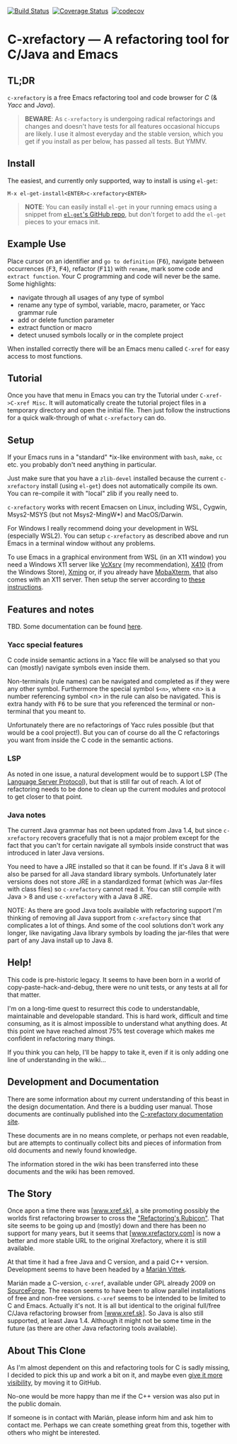 [![Build Status][travis badge]][travis link]&nbsp;
[![Coverage Status][coveralls badge]][coveralls link]&nbsp;
[![codecov][codecov badge]][codecov link]

# C-xrefactory — A refactoring tool for C/Java and Emacs

## TL;DR

`c-xrefactory` is a free Emacs refactoring tool and code browser for
_C_ (& _Yacc_ and _Java_).

> **BEWARE**: As `c-xrefactory` is undergoing radical refactorings and
> changes and doesn't have tests for all features occasional hiccups
> are likely. I use it almost everyday and the stable version, which you
> get if you install as per below, has passed all tests. But YMMV.

## Install

The easiest, and currently only supported, way to install is using
`el-get`:

    M-x el-get-install<ENTER>c-xrefactory<ENTER>

> **NOTE**: You can easily install `el-get` in your running emacs using
> a snippet from [`el-get`'s GitHub repo][el-get repo], but don't forget
> to add the `el-get` pieces to your emacs init.

## Example Use

Place cursor on an identifier and `go to definition` (<kbd>F6</kbd>),
navigate between occurrences (<kbd>F3</kbd>, <kbd>F4</kbd>), refactor
(<kbd>F11</kbd>) with `rename`, mark some code and `extract function`.
Your C programming and code will never be the same. Some highlights:

- navigate through all usages of any type of symbol
- rename any type of symbol, variable, macro, parameter,
  or Yacc grammar rule
- add or delete function parameter
- extract function or macro
- detect unused symbols locally or in the complete project

When installed correctly there will be an Emacs menu called `C-xref`
for easy access to most functions.

## Tutorial

Once you have that menu in Emacs you can try the Tutorial under
`C-xref->C-xref Misc`.  It will automatically create the tutorial
project files in a temporary directory and open the initial file.
Then just follow the instructions for a quick walk-through of what
`c-xrefactory` can do.

## Setup

If your Emacs runs in a "standard" *ix-like environment with `bash`,
`make`, `cc` etc. you probably don't need anything in particular.

Just make sure that you have a `zlib-devel` installed because the
current `c-xrefactory` install (using `el-get`) does not automatically
compile its own. You can re-compile it with "local" zlib if you really
need to.

`c-xrefactory` works with recent Emacsen on Linux, including WSL,
Cygwin, Msys2-MSYS (but not Msys2-MingW*) and MacOS/Darwin.

For Windows I really recommend doing your development in WSL
(especially WSL2). You can setup `c-xrefactory` as described above and
run Emacs in a terminal window without any problems.

To use Emacs in a graphical environment from WSL (in an X11 window) you
need a Windows X11 server like [VcXsrv] (my recommendation), [X410]
(from the Windows Store), [Xming] or, if you already have [MobaXterm],
that also comes with an X11 server. Then setup the server according
to [these instructions][X11 WSL2].

## Features and notes

TBD. Some documentation can be found [here][our docs].

### Yacc special features

C code inside semantic actions in a Yacc file will be analysed so that
you can (mostly) navigate symbols even inside them.

Non-terminals (rule names) can be navigated and completed as if they
were any other symbol. Furthermore the special symbol `$<n>`, where
&lt;n&gt; is a number referencing symbol &lt;n&gt; in the rule can also
be navigated. This is extra handy with <kbd>F6</kbd> to be sure that
you referenced the terminal or non-terminal that you meant to.

Unfortunately there are no refactorings of Yacc rules possible (but
that would be a cool project!). But you can of course do all the C
refactorings you want from inside the C code in the semantic actions.

### LSP

As noted in one issue, a natural development would be to support LSP
(The [Language Server Protocol]), but that is still far out of reach.
A lot of refactoring needs to be done to clean up the current modules
and protocol to get closer to that point.

### Java notes

The current Java grammar has not been updated from Java 1.4, but since
`c-xrefactory` recovers gracefully that is not a major problem except
for the fact that you can't for certain navigate all symbols inside
construct that was introduced in later Java versions.

You need to have a JRE installed so that it can be found. If it's
Java 8 it will also be parsed for all Java standard library
symbols. Unfortunately later versions does not store JRE in a
standardized format (which was Jar-files with class files) so
`c-xrefactory` cannot read it. You can still compile with Java &gt; 8
and use `c-xrefactory` with a Java 8 JRE.

NOTE: As there are good Java tools available with refactoring support
I'm thinking of removing all Java support from `c-xrefactory` since
that complicates a lot of things. And some of the cool solutions don't
work any longer, like navigating Java library symbols by loading the
jar-files that were part of any Java install up to Java 8.

## Help!

This code is pre-historic legacy. It seems to have been born in a
world of copy-paste-hack-and-debug, there were no unit tests, or any
tests at all for that matter.

I'm on a long-time quest to resurrect this code to understandable,
maintainable and developable standard. This is hard work, difficult
and time consuming, as it is almost impossible to understand what
anything does. At this point we have reached almost 75% test coverage
which makes me confident in refactoring many things.

If you think you can help, I'll be happy to take it, even if it is
only adding one line of understanding in the wiki...

## Development and Documentation

There are some information about my current understanding of this
beast in the design documentation. And there is a budding user
manual. Those documents are continually published into the
[C-xrefactory documentation site](https://thoni56.github.com/c-xrefactory).

These documents are in no means complete, or perhaps not even
readable, but are attempts to continually collect bits and pieces of
information from old documents and newly found knowledge.

The information stored in the wiki has been transferred into these
documents and the wiki has been removed.

## The Story

Once apon a time there was [www.xref.sk], a site promoting possibly the
worlds first refactoring browser to cross the ["Refactoring's Rubicon"].
That site seems to be going up and (mostly) down and there has been no
support for many years, but it seems that [www.xrefactory.com] is now a
better and more stable URL to the original Xrefactory, where it is
still available.

At that time it had a free Java and C version, and a paid C++
version. Development seems to have been headed by a [Marián Vittek].

Marián made a C-version, `c-xref`, available under GPL already 2009 on
[SourceForge][c-xref]. The reason seems to have been to allow parallel
installations of free and non-free versions. `c-xref` seems to be
intended to be limited to C and Emacs. Actually it's not. It is all
but identical to the original full/free C/Java refactoring browser
from [www.xref.sk]. So Java is also still supported, at least Java
1.4. Although it might not be some time in the future (as there are
other Java refactoring tools available).

## About This Clone

As I'm almost dependent on this and refactoring tools for C is sadly
missing, I decided to pick this up and work a bit on it, and maybe even
[give it more visibility][c-xref], by moving it to GitHub.

No-one would be more happy than me if the C++ version was also put
in the public domain.

If someone is in contact with Marián, please inform him and ask him to
contact me. Perhaps we can create something great from this, together
with others who might be interested.

<!------------------------- REFERENCE LINKS -------------------------->

[el-get repo]: https://github.com/dimitri/el-get "Vist el-get repository at GitHub"
[Language Server Protocol]: https://microsoft.github.io/language-server-protocol "LSP website"

<!-- xrefactory -->

[our docs]: https://thoni56.github.io/c-xrefactory "Read our C-xrefactory documentation"

["Refactoring's Rubicon"]: http://martinfowler.com/articles/refactoringRubicon.html "Read the 'Crossing Refactoring's Rubicon' article, by Martin Fowler (2001)"
[c-xref]: http://sourceforge.net/projects/c-xref/ "c-xref project at SourceForge"
[www.xref.sk]: http://www.xref.sk "Xrefactory old website (unreachable)"
[www.xrefactory.com]: http://www.xrefactory.com "Xrefactory website"

<!-- X11 Windows OS -->

[MobaXterm]: https://mobaxterm.mobatek.net "MobaXterm website"
[VcXsrv]: https://sourceforge.net/projects/vcxsrv/ "VcXsrv project at SourceForge"
[X11 WSL2]: https://stackoverflow.com/a/61110604/204658 "StackOverflow: How to set up working X11 forwarding on WSL2"
[X410]: https://www.microsoft.com/en-us/p/x410/9nlp712zmn9q "X410 page at MS Windows Store"
[Xming]: https://sourceforge.net/projects/xming/ "Xming project at SourceForge"

<!-- people -->

[Marián Vittek]: http://dai.fmph.uniba.sk/w/Marian_Vittek/en "Marián Vittek profile at Comenius University (Bratislava)"

<!-- badges -->

[travis badge]: https://travis-ci.com/thoni56/c-xrefactory.svg?branch=main "Travis CI build status"
[travis link]: https://app.travis-ci.com/thoni56/c-xrefactory
[coveralls badge]: https://coveralls.io/repos/github/thoni56/c-xrefactory/badge.svg?branch=main "Coveralls code coverage status"
[coveralls link]: https://coveralls.io/github/thoni56/c-xrefactory?branch=main
[codecov badge]: https://codecov.io/gh/thoni56/c-xrefactory/branch/main/graph/badge.svg "Codecov code coverage status"
[codecov link]: https://codecov.io/gh/thoni56/c-xrefactory
